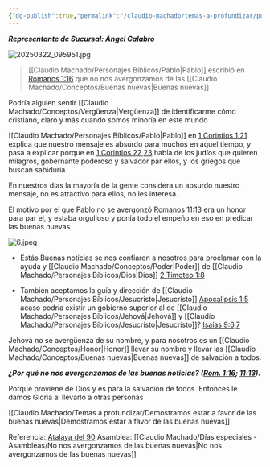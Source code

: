 ```yaml
---
{"dg-publish":true,"permalink":"/claudio-machado/temas-a-profundizar/porque-no-nos-avergonzamos-de-las-buenas-nuevas/"}
---
```


***Representante de Sucursal: Ángel Calabro***

![20250322_095951.jpg](/img/user/Personal/Im%C3%A1genes/20250322_095951.jpg)

>[[Claudio Machado/Personajes Bíblicos/Pablo\|Pablo]] escribió en [Romanos 1:16](https://wol.jw.org/es/wol/bc/r4/lp-s/1990004/0/0) que no nos avergonzamos de las [[Claudio Machado/Conceptos/Buenas nuevas\|Buenas nuevas]] 


Podría alguien sentir [[Claudio Machado/Conceptos/Vergüenza\|Vergüenza]] de identificarme cómo cristiano, claro y más cuando somos minoría en este mundo 

[[Claudio Machado/Personajes Bíblicos/Pablo\|Pablo]] en  [1 Corintios 1:21](https://wol.jw.org/es/wol/b/r4/lp-s/nwtsty/46/1#v=46:1:21) explica que nuestro mensaje es absurdo para muchos en aquel tiempo, y pasa a explicar porque en [1 Corintios 22,23](https://wol.jw.org/es/wol/b/r4/lp-s/nwtsty/46/1#v=46:1:22-46:1:23) habla de los judíos que quieren milagros, gobernante poderoso y salvador par ellos, y los griegos que buscan sabiduría.

En nuestros días la mayoría de la gente considera un absurdo nuestro mensaje, no es atractivo para ellos, no les interesa. 

El motivo por el que Pablo no se avergonzó [Romanos 11:13](https://wol.jw.org/es/wol/b/r4/lp-s/nwtsty/45/11#v=45:11:13) era un honor para par el, y estaba orgulloso y ponía todo el empeño en eso en predicar las buenas nuevas 

![6.jpeg](/img/user/Personal/Im%C3%A1genes/6.jpeg)

- Estás Buenas noticias se nos confiaron a nosotros para proclamar con la ayuda y [[Claudio Machado/Conceptos/Poder\|Poder]] de [[Claudio Machado/Personajes Bíblicos/Dios\|Dios]] [2 Timoteo 1:8](https://wol.jw.org/es/wol/bc/r4/lp-s/1990004/10/0) 


- También aceptamos la guía y dirección de [[Claudio Machado/Personajes Bíblicos/Jesucristo\|Jesucristo]] [Apocalipsis 1:5](https://wol.jw.org/es/wol/bc/r4/lp-s/1990004/17/1) acaso podría existir un gobierno superior al de [[Claudio Machado/Personajes Bíblicos/Jehová\|Jehová]] y [[Claudio Machado/Personajes Bíblicos/Jesucristo\|Jesucristo]]? [Isaías 9:6,7](https://wol.jw.org/es/wol/b/r4/lp-s/nwtsty/23/9#v=23:9:6-23:9:7)

Jehová no se avergüenza de su nombre, y para nosotros es un [[Claudio Machado/Conceptos/Honor\|Honor]]  llevar su nombre y llevar las [[Claudio Machado/Conceptos/Buenas nuevas\|Buenas nuevas]] de salvación a todos.

***¿Por qué no nos avergonzamos de las buenas noticias? ([Rom. 1:16](https://wol.jw.org/es/wol/b/r4/lp-s/nwtsty/45/1#v=45:1:16); [11:13](https://wol.jw.org/es/wol/b/r4/lp-s/nwtsty/45/11#v=45:11:13)).***

Porque proviene de Dios y es para la salvación de todos. Entonces le damos Gloria al llevarlo a otras personas 

[[Claudio Machado/Temas a profundizar/Demostramos estar a favor de las buenas nuevas\|Demostramos estar a favor de las buenas nuevas]]

Referencia: [Atalaya del 90](https://wol.jw.org/es/wol/d/r4/lp-s/1990004?q=no+nos+avergonzamos&p=par)
Asamblea: [[Claudio Machado/Días especiales - Asambleas/No nos avergonzamos de las buenas nuevas\|No nos avergonzamos de las buenas nuevas]]